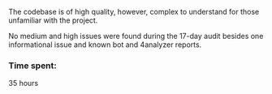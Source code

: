 The codebase is of high quality, however, complex to understand for those unfamiliar with the project.

No medium and high issues were found during the 17-day audit besides one informational issue and known bot and 4analyzer reports.

### Time spent:
35 hours